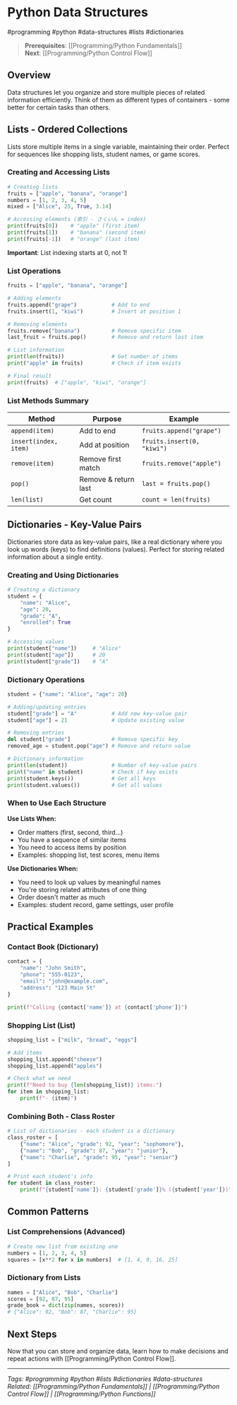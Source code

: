 # Python Data Structures

#programming #python #data-structures #lists #dictionaries

> **Prerequisites**: [[Programming/Python Fundamentals]]  
> **Next**: [[Programming/Python Control Flow]]

## Overview
Data structures let you organize and store multiple pieces of related information efficiently. Think of them as different types of containers - some better for certain tasks than others.

## Lists - Ordered Collections

Lists store multiple items in a single variable, maintaining their order. Perfect for sequences like shopping lists, student names, or game scores.

### Creating and Accessing Lists
```python
# Creating lists
fruits = ["apple", "banana", "orange"]
numbers = [1, 2, 3, 4, 5]
mixed = ["Alice", 25, True, 3.14]

# Accessing elements (索引 - さくいん = index)
print(fruits[0])    # "apple" (first item)
print(fruits[1])    # "banana" (second item) 
print(fruits[-1])   # "orange" (last item)
```

**Important**: List indexing starts at 0, not 1!

### List Operations
```python
fruits = ["apple", "banana", "orange"]

# Adding elements
fruits.append("grape")           # Add to end
fruits.insert(1, "kiwi")         # Insert at position 1

# Removing elements  
fruits.remove("banana")          # Remove specific item
last_fruit = fruits.pop()        # Remove and return last item

# List information
print(len(fruits))               # Get number of items
print("apple" in fruits)         # Check if item exists

# Final result
print(fruits)  # ["apple", "kiwi", "orange"]
```

### List Methods Summary
| Method | Purpose | Example |
|--------|---------|---------|
| `append(item)` | Add to end | `fruits.append("grape")` |
| `insert(index, item)` | Add at position | `fruits.insert(0, "kiwi")` |
| `remove(item)` | Remove first match | `fruits.remove("apple")` |
| `pop()` | Remove & return last | `last = fruits.pop()` |
| `len(list)` | Get count | `count = len(fruits)` |

## Dictionaries - Key-Value Pairs

Dictionaries store data as key-value pairs, like a real dictionary where you look up words (keys) to find definitions (values). Perfect for storing related information about a single entity.

### Creating and Using Dictionaries
```python
# Creating a dictionary  
student = {
    "name": "Alice",
    "age": 20,
    "grade": "A",
    "enrolled": True
}

# Accessing values
print(student["name"])     # "Alice"
print(student["age"])      # 20
print(student["grade"])    # "A"
```

### Dictionary Operations
```python
student = {"name": "Alice", "age": 20}

# Adding/updating entries
student["grade"] = "A"           # Add new key-value pair
student["age"] = 21              # Update existing value

# Removing entries
del student["grade"]             # Remove specific key
removed_age = student.pop("age") # Remove and return value

# Dictionary information
print(len(student))              # Number of key-value pairs
print("name" in student)         # Check if key exists
print(student.keys())            # Get all keys
print(student.values())          # Get all values
```

### When to Use Each Structure

**Use Lists When:**
- Order matters (first, second, third...)
- You have a sequence of similar items
- You need to access items by position
- Examples: shopping list, test scores, menu items

**Use Dictionaries When:**
- You need to look up values by meaningful names
- You're storing related attributes of one thing
- Order doesn't matter as much
- Examples: student record, game settings, user profile

## Practical Examples

### Contact Book (Dictionary)
```python
contact = {
    "name": "John Smith",
    "phone": "555-0123", 
    "email": "john@example.com",
    "address": "123 Main St"
}

print(f"Calling {contact['name']} at {contact['phone']}")
```

### Shopping List (List)
```python
shopping_list = ["milk", "bread", "eggs"]

# Add items
shopping_list.append("cheese")
shopping_list.append("apples")

# Check what we need
print(f"Need to buy {len(shopping_list)} items:")
for item in shopping_list:
    print(f"- {item}")
```

### Combining Both - Class Roster
```python
# List of dictionaries - each student is a dictionary
class_roster = [
    {"name": "Alice", "grade": 92, "year": "sophomore"},
    {"name": "Bob", "grade": 87, "year": "junior"}, 
    {"name": "Charlie", "grade": 95, "year": "senior"}
]

# Print each student's info
for student in class_roster:
    print(f"{student['name']}: {student['grade']}% ({student['year']})")
```

## Common Patterns

### List Comprehensions (Advanced)
```python
# Create new list from existing one
numbers = [1, 2, 3, 4, 5]
squares = [x**2 for x in numbers]  # [1, 4, 9, 16, 25]
```

### Dictionary from Lists
```python
names = ["Alice", "Bob", "Charlie"]
scores = [92, 87, 95]
grade_book = dict(zip(names, scores))
# {"Alice": 92, "Bob": 87, "Charlie": 95}
```

## Next Steps
Now that you can store and organize data, learn how to make decisions and repeat actions with [[Programming/Python Control Flow]].

---
*Tags: #programming #python #lists #dictionaries #data-structures*  
*Related: [[Programming/Python Fundamentals]] | [[Programming/Python Control Flow]] | [[Programming/Python Functions]]*